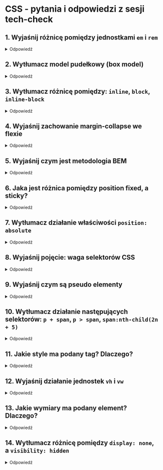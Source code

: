 # CSS - pytania i odpowiedzi z sesji tech-check

## 1. Wyjaśnij różnicę pomiędzy jednostkami `em` i `rem`
<details>
<summary>Odpowiedź</summary>
    
Zarówno `em`, jak i `rem` są jednostkami stosowanymi w **responsywnym** projektowaniu (podobnie jak `%` lub `vh`). Obydwie opierają się na wartości `font-size`. Weźmy pod uwagę prostą strukturę HTML:

```html
<html lang="en">
    <!-- ... -->
    <body>
        <header>
            <div>Hello, World!</div>
            <span>Hello, Span!</span>
        </header>
    </body>
</html>
```

W przypadku `em`, jednostka ta odnosi się do wartości `font-size` rodzica (w tym przypadku `headera`). Jeśli `font-size` `headera` wynosi `20px`, to `1em` będzie równoważne `20px`, a `1.5em` będzie równoważne `30px`.
Jednak ważne jest zrozumienie, że jednostka `em` odnosi się do `font-size` rodzica tylko w przypadku właściwości `font-size`. W przypadku innych właściwości, takich jak `margin`,` padding`, `width`, `height` itp., jednostka `em` będzie się odnosić do `font-size` tego konkretnego elementu, w którym jest używana.

```css
 .header {
    font-size: 16px;
}

.header div {
    font-size: 1.5em; /* Rozmiar czcionki 1.5 razy większy niż rozmiar czcionki header */
    /* Wartość w pikselach: 24px (16px * 1.5) */
    width: 10em; /* Szerokość elementu 10 razy większa niż rozmiar czcionki w tym elemencie */
    /* Wartość w pikselach: 240px (24px * 10) */
}
```

W przypadku `rem`, jednostka ta odnosi się do wartości `font-size` elementu HTML (`root`), który domyślnie wynosi `16px`. Dlatego, jeśli `font-size` elementu `<span>` wynosi `2rem`, to będzie równoważne `32px`:

```css
header {
    font-size: 20px;
}

header span {
    font-size: 2rem;  /* 32px */
}
```

</details>

## 2. Wytłumacz model pudełkowy (box model)
<details>
<summary>Odpowiedź</summary>

W CSS każdy element HTML można przedstawić jako model pudełkowy (`box model`). Z wykorzystaniem modelu pudełkowego, możemy sterować wyglądem i układem strony.

Na model pudełkowy składa się zawartość / treść, margines wewnętrzny, obramowanie oraz margines zewnętrzny. Poniższa ilustracja dokładnie obrazuje, co się składa na `Box-Model`.

![Ilustracja model pudełkowy](./images/box-model.png)

Poniżej krótkie omówienie każdego elementu:

- **właściwa (content)** - jest to zawartość bloku, w której może pojawić się tekst, obraz lub inne elementy HTML
- **margines wewnętrzny (padding)** - definiuje przestrzeń między zawartością a obramowaniem
- **obramowanie (border)** - jest to zawartość bloku, w której może pojawić się tekst, obraz lub inne elementy HTML
- **margines zewnętrzny (padding)** - definiuje wolną przestrzeń za obramowaniem

Więcej na ten temat znajdziesz tutaj: [MDN:BoxModel](https://developer.mozilla.org/en-US/docs/Learn/CSS/Building_blocks/The_box_model)

</details>

## 3. Wytłumacz różnicę pomiędzy: `inline`, `block`, `inline-block`
<details>
<summary>Odpowiedź</summary>

**Elementy inline** (`display: inline`):

- Elementy inline nie rozpoczynają się od nowego wiersza i zajmują tyle miejsca, ile potrzebują, bez tworzenia nowego bloku.
- Nie można ustawić szerokości i wysokości elementu inline.
- Przykłady: `<span>`, `<a>`, `<strong>`, `<em>`.

**Block** (`display: block`):

- Elementy block zaczynają się od nowego wiersza i zajmują całą dostępną szerokość, tworząc nowy blok.
- Można ustawić szerokość i wysokość elementu block.
- Przykłady: `<div>`, `<p>`, `<h1>`.

**Inline-block** (`display: inline-block`):

- Elementy `inline-block` łączą cechy elementów `inline` i `block`. Zachowują się jak elementy `inline`, ponieważ nie zaczynają - nowego wiersza, ale można ustawić im szerokość i wysokość.
- Przykłady: `<img>`, `<button>`.

</details>

## 4. Wyjaśnij zachowanie margin-collapse we flexie
<details>
<summary>Odpowiedź</summary>

Zjawisko margin collapse występuje, gdy marginesy dwóch sąsiednich elementów blokowych nakładają się na siebie, a wynikowy margines jest równy większemu z dwóch marginesów.

```html
<div>
    <div style="margin-bottom: 20px;">Element 1</div>
    <div style="margin-top: 30px;">Element 2</div>
</div>
```

W wyniku margin collapse odstęp pomiędzy Elementem 1 a Elementem 2 wyniesie `30px`, ponieważ `margin-bottom` Elementu 1 i `margin-top` Elementu 2 zostaną połączone.

**Flexbox i margin collapse**

Zjawisko margin collapsing nie zajdzie w przypadku gdy kontenerem jest flexbox. W przykładzie poniżej, odstęp między elementami zsumuje się i wyniesie `50px`.

```html
<div style="display: flex; flex-direction: column">
    <div style="margin-bottom: 20px;">Element 1</div>
    <div style="margin-top: 30px;">Element 2</div>
</div>
```

</details>

## 5. Wyjaśnij czym jest metodologia BEM
<details>
<summary>Odpowiedź</summary>

BEM (Block Element Modifier) to konwencja nazewnictwa klas, która pomaga zorganizować kod CSS i HTML w bardziej czytelny i zrozumiały sposób. BEM skupia się na trzech podstawowych elementach: Blok, Element i Modyfikator.

**Block:**

- To główny kontener, który zawiera elementy i może istnieć samodzielnie.
- Nazwa bloku jest jednoznaczna i opisuje funkcję tego bloku.

`<div class="button">Przycisk</div>`

**Element**:

- To składnik bloku, który nie ma sensu istnieć samodzielnie. Jest związany z blokiem.
- Nazwa elementu jest oddzielona dwoma podwójnymi podkreśleniami od nazwy bloku.

```html
<div class="button">
  <span class="button__text">Tekst przycisku</span>
</div>
```

**Modifier:**

- To flaga lub klucz, która opisuje zmianę wyglądu lub zachowania bloku lub elementu.
- Modyfikatory są dodawane do bloków lub elementów i zmieniają ich wygląd lub zachowanie. Zazwyczaj są rozdzielone dwoma myślnikami (`--`).

```html
<div class="button button--large">
  <span class="button__text button__text--bold">Duży przycisk</span>
</div>
```

</details>

## 6. Jaka jest różnica pomiędzy position fixed, a sticky?
<details>
<summary>Odpowiedź</summary>

**Fixed** (`position: fixed`) - umożliwia umieszczenie elementu w dokładnie określonym miejscu na stronie, niezależnie od przewijania strony. Element z pozycją `fixed` pozostaje "przylepiony" do widocznej przestrzeni na ekranie, nie zmieniając swojej pozycji w zależności od przewinięcia strony.

**Sticky** (`position: sticky`) - to połączenie `fixed` i `relative`. Element z pozycją `sticky` zachowuje się jak element relative, dopóki nie osiągnie określonej pozycji podczas przewijania, a następnie staje się "przylepiony" i zachowuje się jak `fixed`.

Link do wizualizacji na MDN: [MDN-link](https://developer.mozilla.org/en-US/docs/Web/CSS/position#try_it)

</details>

## 7. Wytłumacz działanie właściwości `position: absolute`
<details>
<summary>Odpowiedź</summary>

Ustawienie position: `absolute` na elemencie sprawia, że wypada on z normalnego przepływu dokumentu HTML. Oznacza to, że przestaje on mieć wpływ na układ innych elementów, a równocześnie sam jest ignorowany przez pozostałe elementy.

Kilka ważnych rzeczy do zapamiętania:

- Elementowi z `position: absolute` możemy nadać wartości dla właściwości top, left, right i bottom.
- Jeśli nie ustawimy żadnej z tych wartości, element z `position: absolute` zostanie umieszczony w dokładnie tym samym miejscu, co gdyby miał `position: static`.
- Wszystkie inne elementy układają się tak, jakby element z pozycją absolute w ogóle nie istniał, ignorując jego zajmowaną przestrzeń.
- Pozycjonowanie elementu z pozycją absolute odbywa się względem początku dokumentu HTML (`<html>`), czyli górnej krawędzi okna przeglądarki (przy założeniu, że wszyscy przodkowie danego elementu mają pozycję domyślną `static`).
- Jeżeli któryś z przodków ma ustawioną pozycję inną niż static, element z position: absolute będzie się pozycjonował względem tego przodka.

</details>

## 8. Wyjaśnij pojęcie: waga selektorów CSS
<details>
<summary>Odpowiedź</summary>

Waga selektorów wpływa na to, który z nich zostanie wzięty pod uwagę i jakie style zostaną zaaplikowane do elementu HTML.

1. Najwyższy priorytet mają style zapisane inline, czyli bezpośrednio w tagu HTML, przy użyciu atrybutu `style="..."`. Nadpisać je mogą wyłącznie style oznaczone jako `!important`.
2. Następne w kolejności są style nadane za pomocą selektora `#id`
3. Po nich występują style nadane za pomocą klas (`.class`), pseudoklas (`:visited`) oraz atrybutów (`[data-test="example"]`)
4. Na samym końcu są style nadane za pomocą selektorów elementów (`div`, `p`) oraz pseudoelementów (`::before`)

**Najłatwiej zapamiętać te reguły w następujący sposób:**
Istnieją cztery kolumny. Utworzenie selektora sprawia, że do wybranej z nich (w zależności od selektora) dodajemy jeden punkt. Niższe kolumny, nigdy nie osiągną większej wagi, niż kolumny wyższe.

Prosta wizualizacja:

![Wizualizacja specyficzności w css](./images/css-specificity.png)

</details>

## 9. Wyjaśnij czym są pseudo elementy
<details>
<summary>Odpowiedź</summary>

Pseudo elementy pozwalają na utworzenie dodatkowych elementów, których pierwotnie nie ma w drzewie DOM. Dają także możliwość nadania im dowolnych styli CSS. Najczęściej są wykorzystywane w celu utworzenia elementów dekoracyjnych na stronie.

**Najczęściej używane pseudo elementy:**

- `::before` - pozwala na dodanie dodatkowego elementu przed zawartością tagu HTML
- `::after` - pozwala na dodanie dodatkowego elementu po zawartości tagu HTML
- `::selection` - pozwala na zmianę wyglądu zaznaczonych elementów strony
- `::placeholder` - zmienia wygląd placeholderów w inputach

</details>

## 10. Wytłumacz działanie następujących selektorów: `p + span`, `p > span`, `span:nth-child(2n + 5)`
<details>
<summary>Odpowiedź</summary>

`p + span` - plus to selektor rodzeństwa. Wyszukane zostaną wszystkie tagi `<span>`, których bezpośrednim rodzeństwem jest tag `<p>`

`h1[title]` - nawiasy kwadratowe oznaczają selektor atrybutu. Zostaną wyszukane wszystkie tagi `<h1>`, które posiadają atrybut `title`. Jego zawartość nie ma w tym przypadku znaczenia

`p > span` - nawias zamykający ostry, jest selektorem bezpośredniego dziecka. Szukamy zatem tagów `<span>`, które są bezpośrednimi dziećmi tagu `<p>`

`span:nth-child(2n + 5)` - pseudo klasa `:nth-child()` służy do wybierania elementów na podstawie ich kolejności występowania w tagu nadrzędnym. Innymi słowy - pod uwagę brane są ich indexy. W tym przypadku wybranie zostany co drugi tag `<span>`, zaczynając od piątego dziecka.

</details>

## 11. Jakie style ma podany tag? Dlaczego?
<details>
<summary>Odpowiedź</summary>

**Przykład 1 - jaki jest kolor tagu h1?**

**HTML**

```html
<div>
    <p>some paragraph</p>
    <h1>Hello world!</h1>
</div>
```

**CSS**

```css
h1[title="Hello world!"] {
    color: red;
}

div > p > h1 {
    color: blue;
}
```

**Rozwiązanie**: kolor tagu `<h1>` nie zmienia się, ponieważ żaden z selektorów do niego nie pasuje. Oznacza to, że pozostaje on taki, jaki był na początku (jeżeli nie ma innych styli, to jest czarny).

---

**Przykład 2 - jakie tło ma element nav?**

**HTML**

```html
<body>
    <main class="container flexbox">
        <nav class="navigation">
            <!-- content -->
        </nav>
    </main>
</body>
```

**CSS**

```css
.container {
    width: 100%;
    height: 500px;
    background-color: blue;
}

.container.flexbox nav {
    background-color: green;
}

.navigation {
    width: 100%;
    height: 200px;
    background-color: red;
}
```

**Rozwiązanie**: kolor tła tagu `<nav>` to zielony. Dzieje się tak, ponieważ selektor `.container.flexbox nav` używa dwóch klas, więc jego waga jest wyższa niż selektora `.navigation`, który ma tylko jedną klasę.

</details>

## 12. Wyjaśnij działanie jednostek `vh` i `vw`
<details>
<summary>Odpowiedź</summary>

Jednostki `vh` (viewport height) i `vw` (viewport width), jak sama nazwa wskazuje, zachowują się relatywnie względem wymiarów ekranu (czyli inaczej viewportu). Oznacza to, że wraz ze zmianą wymiarów okna, zmienia się także wartość tych jednostek.

**vh**

- odpowiada za procentowy rozmiar względem wysokości ekranu (`1vh == 1%` wysokości ekranu)
- zastosowanie np: height: `50vh` oznacza, że dany element zawsze będzie miał `50%` wysokości ekranu, niezależnie od jego wymiarów

**vw**

- odpowiada za procentowy rozmiar względem szerokości ekranu (`1vw == 1%` szerokości ekranu)
- zastosowanie np: width: `50vw` oznacza, że dany element zawsze będzie miał `50%` szerokości ekranu, niezależnie od jego wymiarów

Wykorzystywane są najczęściej do tworzenia responsywnych layoutów.

</details>

## 13. Jakie wymiary ma podany element? Dlaczego?
<details>
<summary>Odpowiedź</summary>

**Przykład 1 - jakie wymiary ma element div?**

**HTML**

```html
<body>
    <div></div>
</body>
```

**CSS**

```css
div {
    width: 200px;
    height: 200px;
    padding: 20px;
    margin: 10px;
    border: 10px solid black;
}
```

**Rozwiązanie**: odpowiedź to: szerokość `260px`, wysokość `260px` (jest to kwadrat). Dzieje się tak, ponieważ właściwość `box-sizing` domyślnie przyjmuje wartość `content-box`. Oznacza to, że `padding` oraz `border` **powiększą element**.

---

**Przykład 2 - jakie wymiary ma element `div`?**

**HTML**

```html
<body>
    <div></div>
</body>
```

**CSS**

```css
div {
    box-sizing: border-box;
    width: 100px;
    padding: 20px;
    margin: 10px;
    border: 10px solid black;
}
```

**Rozwiązanie**: odpowiedź to: szerokość `100px`, wysokość `60px`. Dzieje się tak, ponieważ właściwość `box-sizing` ma wartość `border-box`. Oznacza to, że `padding` oraz `border` nie **powiększą element**, za to **zmniejszą przestrzeń dostępną “wewnątrz”**.

</details>

## 14. Wytłumacz różnicę pomiędzy `display: none`, a `visibility: hidden`
<details>
<summary>Odpowiedź</summary>

Obie właściwości odpowiadają za ukrywanie elementu HTML, jednak robią to w odmienny sposób:
`visibility: hidden` - jedynie ukrywa element. Nie zostaje on usunięty z drzewam DOM, nadal posiada wymiary i zajmuje miejsce na stronie (a więc fizycznie nie zostaje z niej usutnięty, jest po prostu niewidoczny).

`display: none` - usuwa element z drzewa DOM. Co za tym idzie, element nie jest widoczny na stronie. Nie zajmuje również żadnego miejsca, ponieważ został dosłownie usunięty.

Również czytniki ekranowe inaczej zareagują na ukryty oraz usunięty element. Te ukryte nadal będą przez nie odczytane, natomiasta usunięte nie.
